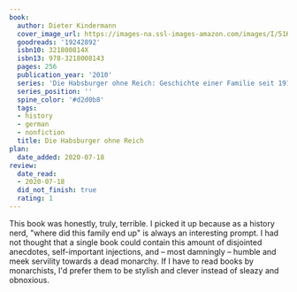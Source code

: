 ```yaml
---
book:
  author: Dieter Kindermann
  cover_image_url: https://images-na.ssl-images-amazon.com/images/I/51K10KcydKL._SX277_BO1,204,203,200_.jpg
  goodreads: '19242892'
  isbn10: 321800814X
  isbn13: 978-3218008143
  pages: 256
  publication_year: '2010'
  series: 'Die Habsburger ohne Reich: Geschichte einer Familie seit 1918'
  series_position: ''
  spine_color: '#d2d0b8'
  tags:
  - history
  - german
  - nonfiction
  title: Die Habsburger ohne Reich
plan:
  date_added: 2020-07-18
review:
  date_read:
  - 2020-07-18
  did_not_finish: true
  rating: 1
---
```


This book was honestly, truly, terrible. I picked it up because as a history nerd, "where did this family end up" is
always an interesting prompt. I had not thought that a single book could contain this amount of disjointed anecdotes,
self-important injections, and – most damningly – humble and meek servility towards a dead monarchy. If I have to read
books by monarchists, I'd prefer them to be stylish and clever instead of sleazy and obnoxious.
